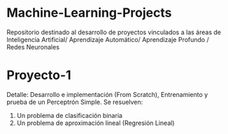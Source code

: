 # Machine-Learning-Projects
Repositorio destinado al desarrollo de proyectos vinculados a las áreas de Inteligencia Artificial/ Aprendizaje Automático/ Aprendizaje Profundo / Redes Neuronales

# Proyecto-1
Detalle: Desarrollo e implementación (From Scratch), Entrenamiento y prueba de un Perceptrón Simple. Se resuelven:
1) Un problema de clasificación binaria
2) Un problema de aproximación lineal (Regresión Lineal)

